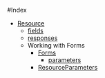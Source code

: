 #Index

- [Resource](resource.md)
    - [fields](fields.md)
    - [responses](responses.md)
    - Working with Forms
        - [Forms](working_with_forms/forms.md)
            - [parameters](working_with_forms/parameters.md) 
        - [ResourceParameters](working_with_forms/resource_parameters.md)
